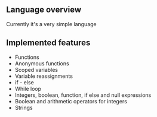 ## Language overview

Currently it's a very simple language

## Implemented features

- Functions
- Anonymous functions
- Scoped variables
- Variable reassignments
- if - else
- While loop
- Integers, boolean, function, if else and null expressions
- Boolean and arithmetic operators for integers
- Strings